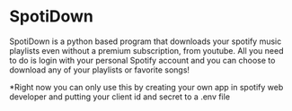 # SpotiDown
SpotiDown is a python based program that downloads your spotify music playlists even without a premium subscription, from youtube. All you need to do is login with your personal Spotify account and you can choose to download any of your playlists or favorite songs! 

*Right now you can only use this by creating your own app in spotify web developer and putting your client id and secret to a .env file
